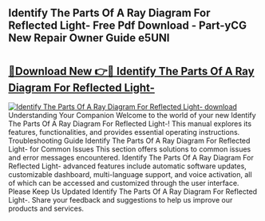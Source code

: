 ## Identify The Parts Of A Ray Diagram For Reflected Light- Free Pdf Download - Part-yCG New Repair Owner Guide e5UNl

# <h2><a href="http://dfskrad.blite.top/?on=Identify+The+Parts+Of+A+Ray+Diagram+For+Reflected+Light-">🔗Download New 👉🔴 Identify The Parts Of A Ray Diagram For Reflected Light-</a></h2>

[![Identify The Parts Of A Ray Diagram For Reflected Light- download](https://i.imgur.com/lujVjoI.png)](http://dfskrad.blite.top/?on=Identify+The+Parts+Of+A+Ray+Diagram+For+Reflected+Light-)
Understanding Your Companion Welcome to the world of your new Identify The Parts Of A Ray Diagram For Reflected Light-! This manual explores its features, functionalities, and provides essential operating instructions. Troubleshooting Guide Identify The Parts Of A Ray Diagram For Reflected Light- for Common Issues This section offers solutions to common issues and error messages encountered. Identify The Parts Of A Ray Diagram For Reflected Light- advanced features include automatic software updates, customizable dashboard, multi-language support, and voice activation, all of which can be accessed and customized through the user interface. Please Keep Us Updated Identify The Parts Of A Ray Diagram For Reflected Light-. Share your feedback and suggestions to help us improve our products and services.
